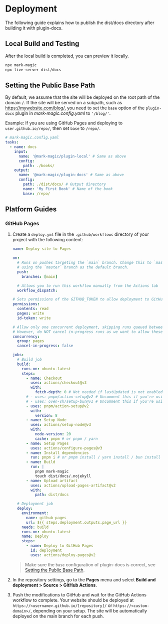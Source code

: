 # Deployment

The following guide explains how to publish the dist/docs directory after building it with plugin-docs.

## Local Build and Testing

After the local build is completed, you can preview it locally.

```sh
npx mark-magic
npx live-server dist/docs
```

## Setting the Public Base Path

By default, we assume that the site will be deployed on the root path of the domain `/`. If the site will be served on a subpath, such as <https://mywebsite.com/blog/>, you need to set the `base` option of the `plugin-docs` plugin in _mark-magic.config.yaml_ to `'/blog/'`.

Example: If you are using GitHub Pages and deploying to `user.github.io/repo/`, then set `base` to `/repo/`.

```yaml
# mark-magic.config.yaml
tasks:
  - name: docs
    input:
      name: '@mark-magic/plugin-local' # Same as above
      config:
        path: ./books/
    output:
      name: '@mark-magic/plugin-docs' # Same as above
      config:
        path: ./dist/docs/ # Output directory
        name: 'My First Book' # Name of the book
        base: /repo/
```

## Platform Guides

### GitHub Pages

1.  Create a `deploy.yml` file in the `.github/workflows` directory of your project with the following content:

    ```yml
    name: Deploy site to Pages

    on:
      # Runs on pushes targeting the `main` branch. Change this to `master` if you're
      # using the `master` branch as the default branch.
      push:
        branches: [main]

      # Allows you to run this workflow manually from the Actions tab
      workflow_dispatch:

    # Sets permissions of the GITHUB_TOKEN to allow deployment to GitHub Pages
    permissions:
      contents: read
      pages: write
      id-token: write

    # Allow only one concurrent deployment, skipping runs queued between the run in-progress and latest queued.
    # However, do NOT cancel in-progress runs as we want to allow these production deployments to complete.
    concurrency:
      group: pages
      cancel-in-progress: false

    jobs:
      # Build job
      build:
        runs-on: ubuntu-latest
        steps:
          - name: Checkout
            uses: actions/checkout@v3
            with:
              fetch-depth: 0 # Not needed if lastUpdated is not enabled
          # - uses: pnpm/action-setup@v2 # Uncomment this if you're using pnpm
          # - uses: oven-sh/setup-bun@v1 # Uncomment this if you're using Bun
          - uses: pnpm/action-setup@v2
            with:
              version: 8
          - name: Setup Node
            uses: actions/setup-node@v3
            with:
              node-version: 20
              cache: pnpm # or pnpm / yarn
          - name: Setup Pages
            uses: actions/configure-pages@v3
          - name: Install dependencies
            run: pnpm i # or pnpm install / yarn install / bun install
          - name: Build
            run: |
              pnpm mark-magic
              touch dist/docs/.nojekyll
          - name: Upload artifact
            uses: actions/upload-pages-artifact@v2
            with:
              path: dist/docs

      # Deployment job
      deploy:
        environment:
          name: github-pages
          url: ${{ steps.deployment.outputs.page_url }}
        needs: build
        runs-on: ubuntu-latest
        name: Deploy
        steps:
          - name: Deploy to GitHub Pages
            id: deployment
            uses: actions/deploy-pages@v2
    ```

    > Make sure the `base` configuration of plugin-docs is correct, see [Setting the Public Base Path](#setting-the-public-base-path).

2.  In the repository settings, go to the **Pages** menu and select **Build and deployment > Source > GitHub Actions**.

3.  Push the modifications to GitHub and wait for the GitHub Actions workflow to complete. Your website should be deployed at `https://<username>.github.io/[repository]/` or `https://<custom-domain>/`, depending on your setup. The site will be automatically deployed on the main branch for each push.
